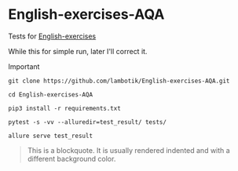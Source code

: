 # English-exercises-AQA
Tests for [English-exercises](https://github.com/Areso/English-exercises)


While this for simple run, later I'll correct it.
> [!IMPORTANT]
> ```git clone https://github.com/lambotik/English-exercises-AQA.git```
>
> ```cd English-exercises-AQA```
> 
> ```pip3 install -r requirements.txt```
> 
> ```pytest -s -vv --alluredir=test_result/ tests/```
> 
> ```allure serve test_result```


> This is a blockquote. It is usually rendered indented and with a different background color.
